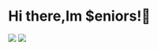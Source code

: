 # Hi there,Im $eniors!👋

<img src= "https://github-readme-stats.vercel.app/api?username=senniorss&show_icons=true&theme=tokyonight">

<img src= "https://github-readme-stats.vercel.app/api/top-langs/?username=senniorss&layout=compact">
